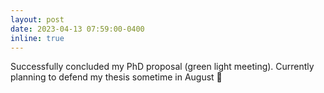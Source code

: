 ```yaml
---
layout: post
date: 2023-04-13 07:59:00-0400
inline: true
---
```


Successfully concluded my PhD proposal (green light meeting). Currently planning to defend my thesis sometime in August &#129310;